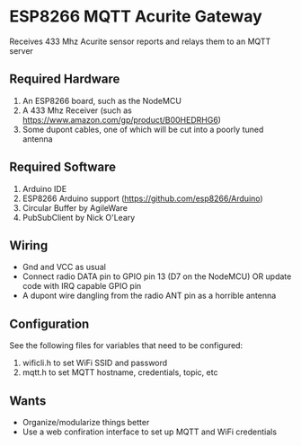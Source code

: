 # ESP8266 MQTT Acurite Gateway
Receives 433 Mhz Acurite sensor reports and relays them to an MQTT server

## Required Hardware
1. An ESP8266 board, such as the NodeMCU
2. A 433 Mhz Receiver (such as https://www.amazon.com/gp/product/B00HEDRHG6)
3. Some dupont cables, one of which will be cut into a poorly tuned antenna

## Required Software
1. Arduino IDE
2. ESP8266 Arduino support (https://github.com/esp8266/Arduino)
3. Circular Buffer by AgileWare
4. PubSubClient by Nick O'Leary

## Wiring
- Gnd and VCC as usual
- Connect radio DATA pin to GPIO pin 13 (D7 on the NodeMCU) OR update code with IRQ capable GPIO pin
- A dupont wire dangling from the radio ANT pin as a horrible antenna

## Configuration
See the following files for variables that need to be configured:
1. wificli.h to set WiFi SSID and password
2. mqtt.h to set MQTT hostname, credentials, topic, etc

## Wants
- Organize/modularize things better
- Use a web confiration interface to set up MQTT and WiFi credentials